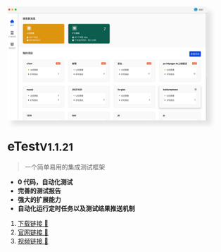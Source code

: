 <img src="./img/home.jpeg" width="90%" style="box-shadow: 10px 10px 10px rgba(0,0,0,0.1)" />


# eTest<small>V1.1.21</small>

> 一个简单易用的集成测试框架

- **0 代码，自动化测试**
- **完善的测试报告**
- **强大的扩展能力**
- **自动化运行定时任务以及测试结果推送机制**


1. [下载链接 🔗](https://github.com/alltheblue/docs/releases)
2. [官网链接 🔗](https://alltheblue.github.io/docs/#/application/example)
3. [视频链接 🔗](https://www.bilibili.com/video/BV13P411f7pk/?vd_source=6b8d8a92f183f64ff070132f852c206f)

